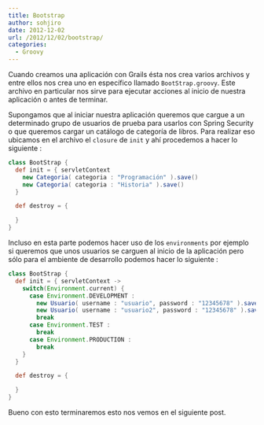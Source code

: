 ```yaml
---
title: Bootstrap
author: sohjiro
date: 2012-12-02
url: /2012/12/02/bootstrap/
categories:
  - Groovy
---
```

Cuando creamos una aplicación con Grails ésta nos crea varios archivos y entre ellos nos crea uno en específico llamado `BootStrap.groovy`. Este archivo en particular nos sirve para ejecutar acciones al inicio de nuestra aplicación o antes de terminar.

Supongamos que al iniciar nuestra aplicación queremos que cargue a un determinado grupo de usuarios de prueba para usarlos con Spring Security o que queremos cargar un catálogo de categoría de libros. Para realizar eso ubicamos en el archivo el `closure` de `init` y ahí procedemos a hacer lo siguiente :

```groovy
class BootStrap {
  def init = { servletContext
    new Categoria( categoria : "Programación" ).save()
    new Categoria( categoria : "Historia" ).save()
  }

  def destroy = {

  }
}
```

Incluso en esta parte podemos hacer uso de los `environments` por ejemplo si queremos que unos usuarios se carguen al inicio de la aplicación pero sólo para el ambiente de desarrollo podemos hacer lo siguiente :

```groovy
class BootStrap {
  def init = { servletContext ->
    switch(Environment.current) {
      case Environment.DEVELOPMENT :
        new Usuario( username : "usuario", password : "12345678" ).save()
        new Usuario( username : "usuario2", password : "12345678" ).save()
        break
      case Environment.TEST :
        break
      case Environment.PRODUCTION :
        break
    }
  }

  def destroy = {

  }
}
```

Bueno con esto terminaremos esto nos vemos en el siguiente post.